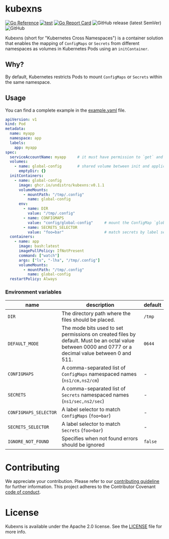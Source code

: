 # kubexns

[![Go Reference](https://pkg.go.dev/badge/github.com/undistro/kubexns.svg)](https://pkg.go.dev/github.com/undistro/kubexns)
[![test](https://github.com/undistro/kubexns/actions/workflows/test.yml/badge.svg?branch=main)](https://github.com/undistro/kubexns/actions/workflows/test.yml)
[![Go Report Card](https://goreportcard.com/badge/github.com/undistro/kubexns)](https://goreportcard.com/report/github.com/undistro/kubexns)
![GitHub release (latest SemVer)](https://img.shields.io/github/v/release/undistro/kubexns?sort=semver&color=brightgreen)
![GitHub](https://img.shields.io/github/license/undistro/kubexns?color=brightgreen)

Kubexns (short for "Kubernetes Cross Namespaces") is a container solution 
that enables the mapping of `ConfigMaps` or `Secrets` from different namespaces 
as volumes in Kubernetes Pods using an `initContainer`.

## Why?

By default, Kubernetes restricts Pods to mount `ConfigMaps` or `Secrets` within the same namespace.

## Usage

You can find a complete example in the [example.yaml](examples/example.yaml) file.

```yaml
apiVersion: v1
kind: Pod
metadata:
  name: myapp
  namespace: app
  labels:
    app: myapp
spec:
  serviceAccountName: myapp     # it must have permission to `get` and `list` `configmaps` and `secrets`
  volumes:
    - name: global-config       # shared volume between init and application container
      emptyDir: {}
  initContainers:
    - name: global-config
      image: ghcr.io/undistro/kubexns:v0.1.1
      volumeMounts:
        - mountPath: "/tmp/.config"
          name: global-config
      env:
        - name: DIR
          value: "/tmp/.config"
        - name: CONFIGMAPS
          value: "config/global-config"     # mount the ConfigMap `global-config` from `config` namespace
        - name: SECRETS_SELECTOR
          value: "foo=bar"                  # match secrets by label selector
  containers:
    - name: app
      image: bash:latest
      imagePullPolicy: IfNotPresent
      command: ["watch"]
      args: ["ls", "-lha", "/tmp/.config"]
      volumeMounts:
        - mountPath: "/tmp/.config"
          name: global-config
  restartPolicy: Always
```

### Environment variables

| name                  | description                                                                                                                                           | default |
|-----------------------|-------------------------------------------------------------------------------------------------------------------------------------------------------|---------|
| `DIR`                 | The directory path where the files should be placed.                                                                                                  | `/tmp`  |
| `DEFAULT_MODE`        | The mode bits used to set permissions on created files by default. Must be an octal value between 0000 and 0777 or a decimal value between 0 and 511. | `0644`  |
| `CONFIGMAPS`          | A comma-separated list of `ConfigMaps` namespaced names (`ns1/cm,ns2/cm`)                                                                             | -       |
| `SECRETS`             | A comma-separated list of `Secrets` namespaced names (`ns1/sec,ns2/sec`)                                                                              | -       |
| `CONFIGMAPS_SELECTOR` | A label selector to match `ConfigMaps` (`foo=bar`)                                                                                                    | -       |
| `SECRETS_SELECTOR`    | A label selector to match `Secrets` (`foo=bar`)                                                                                                       | -       |
| `IGNORE_NOT_FOUND`    | Specifies when not found errors should be ignored                                                                                                     | `false` |

# Contributing

We appreciate your contribution.
Please refer to our [contributing guideline](https://github.com/undistro/kubexns/blob/main/CONTRIBUTING.md) for further information.
This project adheres to the Contributor Covenant [code of conduct](https://github.com/undistro/kubexns/blob/main/CODE_OF_CONDUCT.md).

# License

Kubexns is available under the Apache 2.0 license. See the [LICENSE](LICENSE) file for more info.
